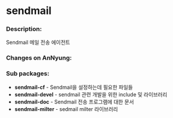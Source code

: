 # sendmail

### Description:
Sendmail 메일 전송 에이전트

### Changes on AnNyung:


### Sub packages:
* **sendmail-cf** - Sendmail을 설정하는데 필요한 파일들
* **sendmail-devel** - sendmail 관련 개발을 위한 include 및 라이브러리
* **sendmail-doc** - Sendmail 전송 프로그램에 대한 문서
* **sendmail-milter** - sedmail milter 라이브러리